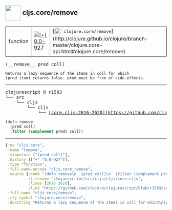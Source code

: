 ## <img width="48px" valign="middle" src="http://i.imgur.com/Hi20huC.png"> cljs.core/remove

 <table border="1">
<tr>
<td>function</td>
<td><a href="https://github.com/cljsinfo/api-refs/tree/0.0-927"><img valign="middle" alt="[+] 0.0-927" src="https://img.shields.io/badge/+-0.0--927-lightgrey.svg"></a> </td>
<td>
[<img height="24px" valign="middle" src="http://i.imgur.com/1GjPKvB.png"> <samp>clojure.core/remove</samp>](http://clojure.github.io/clojure/branch-master/clojure.core-api.html#clojure.core/remove)
</td>
</tr>
</table>

 <samp>
(__remove__ pred coll)<br>
</samp>

```
Returns a lazy sequence of the items in coll for which
(pred item) returns false. pred must be free of side-effects.
```

---

 <pre>
clojurescript @ r1503
└── src
    └── cljs
        └── cljs
            └── <ins>[core.cljs:2616-2620](https://github.com/clojure/clojurescript/blob/r1503/src/cljs/cljs/core.cljs#L2616-L2620)</ins>
</pre>

```clj
(defn remove
  [pred coll]
  (filter (complement pred) coll))
```


---

```clj
{:ns "cljs.core",
 :name "remove",
 :signature ["[pred coll]"],
 :history [["+" "0.0-927"]],
 :type "function",
 :full-name-encode "cljs.core_remove",
 :source {:code "(defn remove\n  [pred coll]\n  (filter (complement pred) coll))",
          :filename "clojurescript/src/cljs/cljs/core.cljs",
          :lines [2616 2620],
          :link "https://github.com/clojure/clojurescript/blob/r1503/src/cljs/cljs/core.cljs#L2616-L2620"},
 :full-name "cljs.core/remove",
 :clj-symbol "clojure.core/remove",
 :docstring "Returns a lazy sequence of the items in coll for which\n(pred item) returns false. pred must be free of side-effects."}

```
